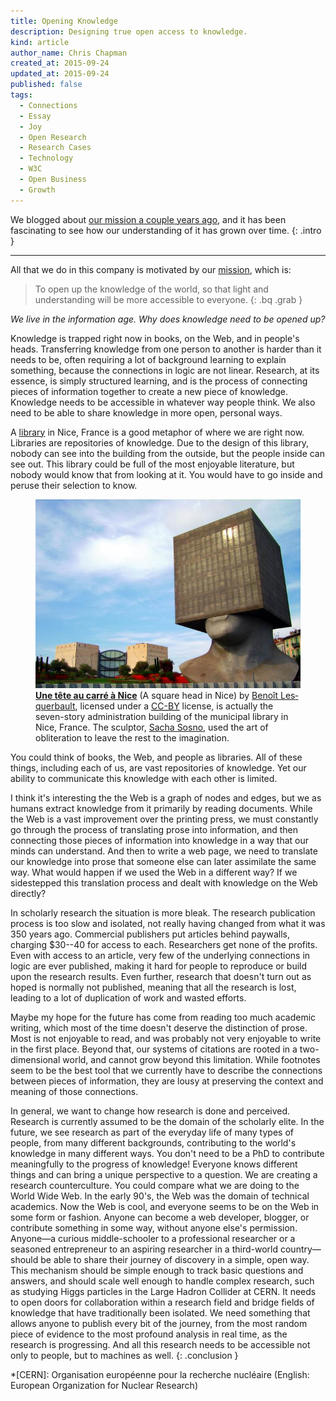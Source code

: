 ```yaml
---
title: Opening Knowledge
description: Designing true open access to knowledge.
kind: article
author_name: Chris Chapman
created_at: 2015-09-24
updated_at: 2015-09-24
published: false
tags:
  - Connections
  - Essay
  - Joy
  - Open Research
  - Research Cases
  - Technology
  - W3C
  - Open Business
  - Growth
---
```


We blogged about [our mission a couple years ago], and it has been fascinating
to see how our understanding of it has grown over time.
{: .intro }

---

All that we do in this company is motivated by our [mission], which is:

> To open up the knowledge of the world, so that light and understanding will
> be more accessible to everyone.
{: .bq .grab }

_We live in the information age. Why does knowledge need to be opened up?_

Knowledge is trapped right now in books, on the Web, and in people's heads.
Transferring knowledge from one person to another is harder than it needs to
be, often requiring a lot of background learning to explain something, because
the connections in logic are not linear. Research, at its essence, is simply
structured learning, and is the process of connecting pieces of information
together to create a new piece of knowledge. Knowledge needs to be accessible
in whatever way people think. We also need to be able to share knowledge in
more open, personal ways.

A <a href="#fig:squarehead">library</a> in Nice, France is a good metaphor of
where we are right now. Libraries are repositories of knowledge. Due to the
design of this library, nobody can see into the building from the outside, but
the people inside can see out. This library could be full of the most enjoyable
literature, but nobody would know that from looking at it. You would have to go
inside and peruse their selection to know.

<figure id="fig:squarehead" class="img" property="schema:image" resource="#squarehead" typeof="schema:ImageObject">
  <img property="schema:contentUrl" src="square_head.jpg" class="static" alt="Tête carrée, or Square Head, a library in Nice, France" />
  <figcaption class="small"><a href="https://www.flickr.com/photos/14382098@N03/4300141401/" lang="fr" title="Une tête au carré à Nice on Flickr"><b>Une tête au carré à Nice</b></a> (A square head in Nice) by <a lang="fr" property="cc:attributionName" rel="cc:attributionURL" href="https://www.flickr.com/photos/14382098@N03/">Benoît Lesquerbault</a>, licensed under a <a rel="cc:license" href="https://creativecommons.org/licenses/by/2.0/"><abbr title="Creative Commons Attribution 2.0 Generic">CC-BY</abbr></a> license, is actually the seven-story administration building of the municipal library in Nice, France. The sculptor, <a href="https://en.wikipedia.org/wiki/Sacha_Sosno">Sacha Sosno</a>, used the art of obliteration to leave the rest to the imagination. <span class="icon-cc"></span><span class="icon-cc-by"></span></figcaption>
</figure>

<!--MORE-->

You could think of books, the Web, and people as libraries. All of these
things, including each of us, are vast repositories of knowledge. Yet our
ability to communicate this knowledge with each other is limited.

I think it's interesting the the Web is a graph of nodes and edges, but we as
humans extract knowledge from it primarily by reading documents. While the Web
is a vast improvement over the printing press, we must constantly go through
the process of translating prose into information, and then connecting those
pieces of information into knowledge in a way that our minds can understand.
And then to write a web page, we need to translate our knowledge into prose
that someone else can later assimilate the same way. What would happen if we
used the Web in a different way? If we sidestepped this translation process and
dealt with knowledge on the Web directly?

In scholarly research the situation is more bleak. The research publication
process is too slow and isolated, not really having changed from what it was
<span class="oldstyle">350</span> years ago. Commercial publishers put articles
behind paywalls, charging <span class="oldstyle">$30--40</span> for access to
each. Researchers get none of the profits.  Even with access to an article,
very few of the underlying connections in logic are ever published, making it
hard for people to reproduce or build upon the research results. Even further,
research that doesn't turn out as hoped is normally not published, meaning that
all the research is lost, leading to a lot of duplication of work and wasted
efforts.

Maybe my hope for the future has come from reading too much academic writing,
which most of the time doesn't deserve the distinction of prose. Most is not
enjoyable to read, and was probably not very enjoyable to write in the first
place. Beyond that, our systems of citations are rooted in a two-dimensional
world, and cannot grow beyond this limitation. While footnotes seem to be the
best tool that we currently have to describe the connections between pieces of
information, they are lousy at preserving the context and meaning of those
connections.

In general, we want to change how research is done and perceived. Research is
currently assumed to be the domain of the scholarly elite. In the future, we
see research as part of the everyday life of many types of people, from many
different backgrounds, contributing to the world's knowledge in many different
ways. You don't need to be a PhD to contribute meaningfully to the progress of
knowledge! Everyone knows different things and can bring a unique perspective
to a question. We are creating a research counterculture. You could compare
what we are doing to the World Wide Web. In the early <span
class="oldstyle">90</span>'s, the Web was the domain of technical academics.
Now the Web is cool, and everyone seems to be on the Web in some form or
fashion. Anyone can become a web developer, blogger, or contribute something in
some way, without anyone else's permission. Anyone—a curious middle-schooler to
a professional researcher or a seasoned entrepreneur to an aspiring researcher
in a third-world country—should be able to share their journey of discovery in
a simple, open way. This mechanism should be simple enough to track basic
questions and answers, and should scale well enough to handle complex research,
such as studying Higgs particles in the Large Hadron Collider at CERN. It needs
to open doors for collaboration within a research field and bridge fields of
knowledge that have traditionally been isolated. We need something that allows
anyone to publish every bit of the journey, from the most random piece of
evidence to the most profound analysis in real time, as the research is
progressing. And all this research needs to be accessible not only to people,
but to machines as well.
{: .conclusion }

[mission]: </company/#sec:mission> "Pentandra → Our Mission"
[our mission a couple years ago]: </blog/a-more-focused-mission/> "Pentandra → A More Focused Mission"
*[CERN]: Organisation européenne pour la recherche nucléaire (English: European Organization for Nuclear Research)
